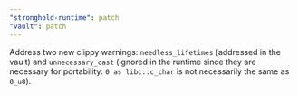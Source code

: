 ```yaml
---
"stronghold-runtime": patch
"vault": patch
---
```


Address two new clippy warnings: `needless_lifetimes` (addressed in the vault)
and `unnecessary_cast` (ignored in the runtime since they are necessary for
portability: `0 as libc::c_char` is not necessarily the same as `0_u8`).

